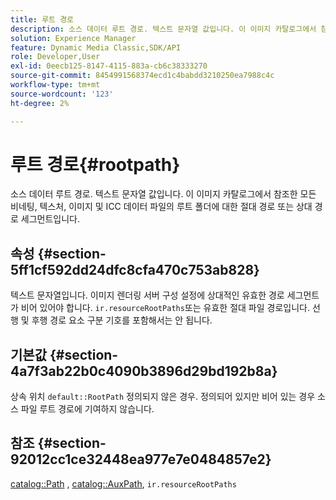 ```yaml
---
title: 루트 경로
description: 소스 데이터 루트 경로. 텍스트 문자열 값입니다. 이 이미지 카탈로그에서 참조한 모든 비네팅, 텍스처, 이미지 및 ICC 데이터 파일의 루트 폴더에 대한 절대 경로 또는 상대 경로 세그먼트입니다.
solution: Experience Manager
feature: Dynamic Media Classic,SDK/API
role: Developer,User
exl-id: 0eecb125-8147-4115-883a-cb6c38333270
source-git-commit: 8454991568374ecd1c4babdd3210250ea7988c4c
workflow-type: tm+mt
source-wordcount: '123'
ht-degree: 2%

---
```


# 루트 경로{#rootpath}

소스 데이터 루트 경로. 텍스트 문자열 값입니다. 이 이미지 카탈로그에서 참조한 모든 비네팅, 텍스처, 이미지 및 ICC 데이터 파일의 루트 폴더에 대한 절대 경로 또는 상대 경로 세그먼트입니다.

## 속성 {#section-5ff1cf592dd24dfc8cfa470c753ab828}

텍스트 문자열입니다. 이미지 렌더링 서버 구성 설정에 상대적인 유효한 경로 세그먼트가 비어 있어야 합니다. `ir.resourceRootPaths`또는 유효한 절대 파일 경로입니다. 선행 및 후행 경로 요소 구분 기호를 포함해서는 안 됩니다.

## 기본값 {#section-4a7f3ab22b0c4090b3896d29bd192b8a}

상속 위치 `default::RootPath` 정의되지 않은 경우. 정의되어 있지만 비어 있는 경우 소스 파일 루트 경로에 기여하지 않습니다.

## 참조 {#section-92012cc1ce32448ea977e7e0484857e2}

[catalog::Path](../../../../../ir-api/material-cat/image-rendering-api-ref/c-ir-material-catalog/c-ir-material-data-reference/r-ir-path.md#reference-59ebb624250a4965ad1737578a2ab590) , [catalog::AuxPath](../../../../../ir-api/material-cat/image-rendering-api-ref/c-ir-material-catalog/c-ir-material-data-reference/r-ir-auxpath.md#reference-943ad5ee3c3b4b06bbcbb005db0dc969), `ir.resourceRootPaths`
